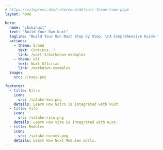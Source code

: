 ```yaml
---
# https://vitepress.dev/reference/default-theme-home-page
layout: home

hero:
  name: "chibinuxt"
  text: "Build Your Own Nuxt"
  tagline: "Build Your Own Nuxt Step by Step. \nA Comprehensive Guide to Mastering Nuxt.js."
  actions:
    - theme: brand
      text: Continue..?
      link: /part-1/markdown-examples
    - theme: alt
      text: Nuxt Official
      link: /markdown-examples
  image:
    src: /image.png

features:
  - title: Nitro
    icon:
      src: /satake-ken.png
    details: Learn How Nitro is integrated with Nuxt.
  - title: Vite
    icon:
      src: /satake-risu.png
    details: Learn How Vite is integrated with Nuxt.
  - title: Modules
    icon:
      src: /satake-nezumi.png
    details: Learn How Nuxt Modules worls.
---
```


<style>
:root {
  --vp-home-hero-name-color: transparent !important;
  --vp-home-hero-name-background: -webkit-linear-gradient(120deg, #34fe4f 20%, #41ffb1 40%, #34fe4f 60%, #41ffb1 80%) !important;  
  --vp-home-hero-image-background-image: linear-gradient(-45deg, #34fe4f 70%, #41ffb1 30%) !important;
  --vp-home-hero-image-filter: blur(44px) !important;
  }

.image-bg {
  width: 280px !important;
  height: 280px !important;
}

.VPButton.brand {
  background-color: #444d82 !important;
}

.VPImage {
  max-height: 220px !important;
}

#VPContent {
  margin-top: 15px;
  margin-bottom: 20px;
}

.VPHero{
  margin-bottom: 15px;
}


@media (min-width: 640px) {
  :root {
    --vp-home-hero-image-filter: blur(56px) !important;
  }
}

@media (min-width: 960px) {
  :root {
    --vp-home-hero-image-filter: blur(68px) !important;
  }
}
</style>
